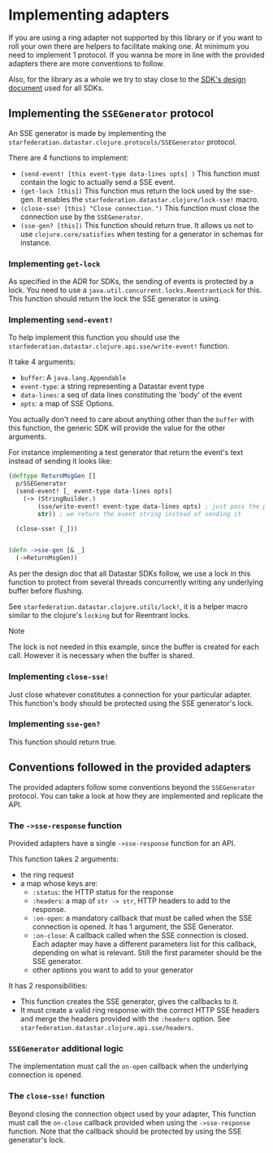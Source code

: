 # Implementing adapters

If you are using a ring adapter not supported by this library or if you want to
roll your own there are helpers to facilitate making one. At minimum you need to
implement 1 protocol. If you wanna be more in line with the provided adapters
there are more conventions to follow.

Also, for the library as a whole we try to stay close to the
[SDK's design document](/sdk/README.md) used for all SDKs.

## Implementing the `SSEGenerator` protocol

An SSE generator is made by implementing the
`starfederation.datastar.clojure.protocols/SSEGenerator` protocol.

There are 4 functions to implement:

- `(send-event! [this event-type data-lines opts] )`
  This function must contain the logic to actually send a SSE event.
- `(get-lock [this])`
  This function mus return the lock used by the sse-gen. It enables the
  `starfederation.datastar.clojure/lock-sse!` macro.
- `(close-sse! [this] "Close connection.")`
  This function must close the connection use by the `SSEGenerator`.
- `(sse-gen? [this])`
  This function should return true. It allows us not to use
  `clojure.core/satisfies` when testing for a generator in schemas for instance.

### Implementing `get-lock`

As specified in the ADR for SDKs, the sending of events is protected by a lock.
You need to use a `java.util.concurrent.locks.ReentrantLock` for this.
This function should return the lock the SSE generator is using.

### Implementing `send-event!`

To help implement this function you should use the
`starfederation.datastar.clojure.api.sse/write-event!` function.

It take 4 arguments:

- `buffer`: A `java.lang.Appendable`
- `event-type`: a string representing a Datastar event type
- `data-lines`: a seq of data lines constituting the 'body' of the event
- `opts`: a map of SSE Options.

You actually don't need to care about anything other than the `buffer` with this function,
the generic SDK will provide the value for the other arguments.

For instance implementing a test generator that return the event's text instead
of sending it looks like:

```clojure
(deftype ReturnMsgGen []
  p/SSEGenerator
  (send-event! [_ event-type data-lines opts]
    (-> (StringBuilder.)
        (sse/write-event! event-type data-lines opts) ; just pass the parameters down
        str)) ; we return the event string instead of sending it

  (close-sse! [_]))


(defn ->sse-gen [& _]
  (->ReturnMsgGen))

```

As per the design doc that all Datastar SDKs follow, we use a lock in this
function to protect from several threads concurrently writing any underlying
buffer before flushing.

See `starfederation.datastar.clojure.utils/lock!`, it is a helper macro similar
to the clojure's `locking` but for Reentrant locks.

> [!note]
> The lock is not needed in this example, since the buffer is created for each call.
> However it is necessary when the buffer is shared.

### Implementing `close-sse!`

Just close whatever constitutes a connection for your particular adapter.
This function's body should be protected using the SSE generator's lock.

### Implementing `sse-gen?`

This function should return true.

## Conventions followed in the provided adapters

The provided adapters follow some conventions beyond the `SSEGenerator` protocol.
You can take a look at how they are implemented and replicate the API.

### The `->sse-response` function

Provided adapters have a single `->sse-response` function for an API.

This function takes 2 arguments:

- the ring request
- a map whose keys are:
  - `:status`: the HTTP status for the response
  - `:headers`: a map of `str -> str`, HTTP headers to add to the response.
  - `:on-open`: a mandatory callback that must be called when the SSE connection is opened.
    It has 1 argument, the SSE Generator.
  - `:on-close`: A callback called when the SSE connection is closed.
    Each adapter may have a different parameters list for this callback, depending on what
    is relevant. Still the first parameter should be the SSE generator.
  - other options you want to add to your generator

It has 2 responsibilities:

- This function creates the SSE generator, gives the callbacks to it.
- It must create a valid ring response with the correct HTTP SSE headers and
  merge the headers provided with the `:headers` option.
  See `starfederation.datastar.clojure.api.sse/headers`.

### `SSEGenerator` additional logic

The implementation must call the `on-open` callback when the underlying connection is opened.

### The `close-sse!` function

Beyond closing the connection object used by your adapter, This function must call
the `on-close` callback provided when using the `->sse-response`
function. Note that the callback should be protected by using the SSE generator's lock.
